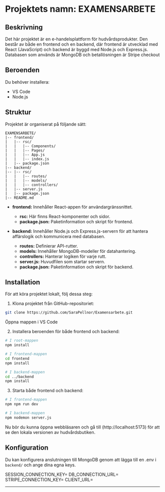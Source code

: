 # Projektets namn: EXAMENSARBETE

## Beskrivning
Det här projektet är en e-handelsplattform för hudvårdsprodukter. Den består av både en frontend och en backend, där frontend är utvecklad med React (JavaScript) och backend är byggd med Node.js och Express.js. Databasen som används är MongoDB och betallösningen är Stripe checkout

## Beroenden

Du behöver installera:
- VS Code
- Node.js

## Struktur

Projektet är organiserat på följande sätt:

```
EXAMENSARBETE/
|-- frontend/
|   |-- rsc/
|   |   |-- Components/
|   |   |-- Pages/
|   |   |-- App.js
|   |   |-- index.js
|   |-- package.json
|-- backend/
|-- |-- rsc/
|   |   |-- routes/
|   |   |-- models/
|   |   |-- controllers/
|   |-- server.js
|   |-- package.json
|-- README.md
```

- **frontend:** Innehåller React-appen för användargränssnittet.
  - **rsc:** Här finns React-komponenter och sidor.
  - **package.json:** Paketinformation och skript för frontend.

- **backend:** Innehåller Node.js och Express.js-servern för att hantera affärslogik och kommunicera med databasen.
  - **routes:** Definierar API-rutter.
  - **models:** Innehåller MongoDB-modeller för datahantering.
  - **controllers:** Hanterar logiken för varje rutt.
  - **server.js:** Huvudfilen som startar servern.
  - **package.json:** Paketinformation och skript för backend.

## Installation

För att köra projektet lokalt, följ dessa steg:

1. Klona projektet från GitHub-repositoriet:

```bash
git clone https://github.com/SaraPellnor/Examensarbete.git

```
Öppna mappen i VS Code

2. Installera beroenden för både frontend och backend:

```bash
# I root-mappen
npm install

# I frontend-mappen
cd frontend
npm install

# I backend-mappen
cd ../backend
npm install
```

3. Starta både frontend och backend:

```bash
# I frontend-mappen
npm npm run dev

# I backend-mappen
npm nodemon server.js
```

Nu bör du kunna öppna webbläsaren och gå till (http://localhost:5173) för att se den lokala versionen av hudvårdsbutiken.

## Konfiguration

Du kan konfigurera anslutningen till MongoDB genom att lägga till en .env i `backend/` och ange dina egna keys.

SESSION_CONNECTION_KEY=
DB_CONNECTION_URL=
STRIPE_CONNECTION_KEY=
CLIENT_URL=

---